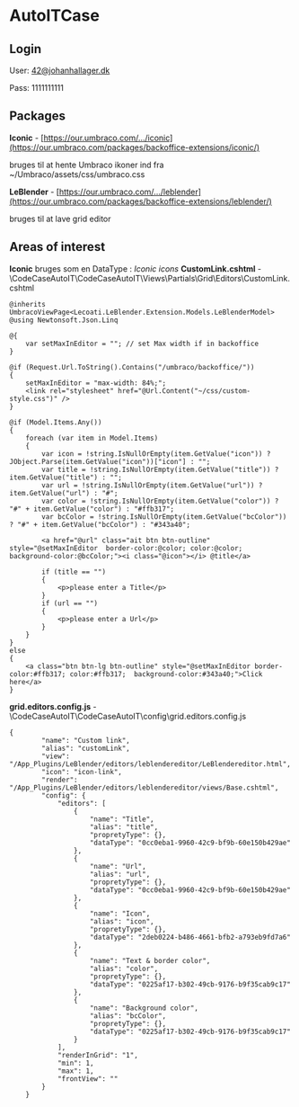 # AutoITCase

## Login
User: 42@johanhallager.dk

Pass: 1111111111

##  Packages
**Iconic** -  [https://our.umbraco.com/.../iconic](https://our.umbraco.com/packages/backoffice-extensions/iconic/)

bruges til at hente Umbraco ikoner ind fra ~/Umbraco/assets/css/umbraco.css

**LeBlender** - [https://our.umbraco.com/.../leblender](https://our.umbraco.com/packages/backoffice-extensions/leblender/)

bruges til at lave grid editor


## Areas of interest
**Iconic** bruges som en DataType : *Iconic icons*
**CustomLink.cshtml** - \CodeCaseAutoIT\CodeCaseAutoIT\Views\Partials\Grid\Editors\CustomLink.cshtml
```
@inherits UmbracoViewPage<Lecoati.LeBlender.Extension.Models.LeBlenderModel>
@using Newtonsoft.Json.Linq

@{ 
    var setMaxInEditor = ""; // set Max width if in backoffice
}

@if (Request.Url.ToString().Contains("/umbraco/backoffice/"))
{
    setMaxInEditor = "max-width: 84%;";
    <link rel="stylesheet" href="@Url.Content("~/css/custom-style.css")" />
}

@if (Model.Items.Any())
{
    foreach (var item in Model.Items)
    {
        var icon = !string.IsNullOrEmpty(item.GetValue("icon")) ? JObject.Parse(item.GetValue("icon"))["icon"] : "";
        var title = !string.IsNullOrEmpty(item.GetValue("title")) ? item.GetValue("title") : "";
        var url = !string.IsNullOrEmpty(item.GetValue("url")) ? item.GetValue("url") : "#";
        var color = !string.IsNullOrEmpty(item.GetValue("color")) ? "#" + item.GetValue("color") : "#ffb317";
        var bcColor = !string.IsNullOrEmpty(item.GetValue("bcColor")) ? "#" + item.GetValue("bcColor") : "#343a40";

        <a href="@url" class="ait btn btn-outline" style="@setMaxInEditor  border-color:@color; color:@color;  background-color:@bcColor;"><i class="@icon"></i> @title</a>

        if (title == "")
        {
            <p>please enter a Title</p>
        }
        if (url == "")
        {
            <p>please enter a Url</p>
        }
    }
}
else
{
    <a class="btn btn-lg btn-outline" style="@setMaxInEditor border-color:#ffb317; color:#ffb317;  background-color:#343a40;">Click here</a>
} 
```
**grid.editors.config.js** - \CodeCaseAutoIT\CodeCaseAutoIT\config\grid.editors.config.js
```
{
        "name": "Custom link",
        "alias": "customLink",
        "view": "/App_Plugins/LeBlender/editors/leblendereditor/LeBlendereditor.html",
        "icon": "icon-link",
        "render": "/App_Plugins/LeBlender/editors/leblendereditor/views/Base.cshtml",
        "config": {
            "editors": [
                {
                    "name": "Title",
                    "alias": "title",
                    "propretyType": {},
                    "dataType": "0cc0eba1-9960-42c9-bf9b-60e150b429ae"
                },
                {
                    "name": "Url",
                    "alias": "url",
                    "propretyType": {},
                    "dataType": "0cc0eba1-9960-42c9-bf9b-60e150b429ae"
                },
                {
                    "name": "Icon",
                    "alias": "icon",
                    "propretyType": {},
                    "dataType": "2deb0224-b486-4661-bfb2-a793eb9fd7a6"
                },
                {
                    "name": "Text & border color",
                    "alias": "color",
                    "propretyType": {},
                    "dataType": "0225af17-b302-49cb-9176-b9f35cab9c17"
                },
                {
                    "name": "Background color",
                    "alias": "bcColor",
                    "propretyType": {},
                    "dataType": "0225af17-b302-49cb-9176-b9f35cab9c17"
                }
            ],
            "renderInGrid": "1",
            "min": 1,
            "max": 1,
            "frontView": ""
        }
    }
```
